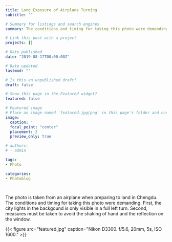 ```yaml
---
title: Long Exposure of Airplane Turning
subtitle: ""

# Summary for listings and search engines
summary: The conditions and timing for taking this photo were demanding. First, the city lights in the backgound is only visible in a full left turn. Second, measures must be taken to avoid the shaking of hand and the reflection on the window.

# Link this post with a project
projects: []

# Date published
date: "2019-08-17T00:00:00Z"

# Date updated
lastmod: ""

# Is this an unpublished draft?
draft: false

# Show this page in the Featured widget?
featured: false

# Featured image
# Place an image named `featured.jpg/png` in this page's folder and customize its options here.
image:
  caption: ''
  focal_point: "center"
  placement: 2
  preview_only: true

# authors:
# - admin

tags:
- Photo

categories:
- Photoblog

---
```


The photo is taken from an airplane when preparing to land in Chengdu. The conditions and timing for taking this photo were demanding. First, the city lights in the backgound is only visible in a full left turn. Second, measures must be taken to avoid the shaking of hand and the reflection on the window. 

{{< figure src="featured.jpg" caption="Nikon D3300. f/5.6, 20mm, 5s, ISO 1600." >}}
